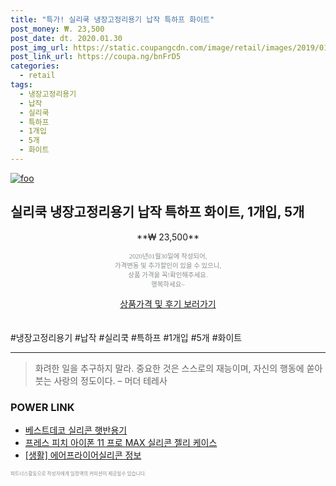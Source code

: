 ```yaml
--- 
title: "특가! 실리쿡 냉장고정리용기 납작 특하프 화이트" 
post_money: ₩. 23,500 
post_date: dt. 2020.01.30 
post_img_url: https://static.coupangcdn.com/image/retail/images/2019/01/11/10/5/b4eaf4a2-859c-4d4e-8bb2-70819327f762.jpg 
post_link_url: https://coupa.ng/bnFrD5 
categories: 
  - retail 
tags: 
  - 냉장고정리용기 
  - 납작 
  - 실리쿡 
  - 특하프 
  - 1개입 
  - 5개 
  - 화이트 
--- 
```

[![foo](https://static.coupangcdn.com/image/retail/images/2019/01/11/10/5/b4eaf4a2-859c-4d4e-8bb2-70819327f762.jpg)](https://coupa.ng/bnFrD5) 

## 실리쿡 냉장고정리용기 납작 특하프 화이트, 1개입, 5개 
<p style="text-align: center;">**₩ 23,500**</p> 
<p style="text-align: center;"><span style="color: #898c8f; font-family: Georgia,Times,serif; font-size: 0.75em;">2020년01월30일에 작성되어, <br>가격변동 및 추가할인이 있을 수 있으니,<br> 상품 가격을 꼭!확인해주세요.<br>행복하세요~</span> 
</p>	 
<div markdown="0" style="text-align: center;"><a href="https://coupa.ng/bnFrD5" class="btn btn--success">상품가격 및 후기 보러가기</a></div> 
<br><br> 
  #냉장고정리용기 #납작 #실리쿡 #특하프 #1개입 #5개 #화이트 
<hr> 

> 화려한 일을 추구하지 말라. 중요한 것은 스스로의 재능이며, 자신의 행동에 쏟아 붓는 사랑의 정도이다. – 머더 테레사 


### POWER LINK

* <a href="https://blog.naver.com/santokki14/221785841416" target="_blank">베스트데코 실리콘 햇반용기</a>
* <a href="https://blog.naver.com/fasyy4321/221789607599" target="_blank">프레스 피치 아이폰 11 프로 MAX 실리콘 젤리 케이스</a>
* <a href="https://blog.naver.com/santokki14/221770481774" target="_blank"> [생활] 에어프라이어실리콘 정보 </a>

<span style="color: #898c8f; font-family: Georgia,Times,serif; font-size: 0.55em;">파트너스활동으로 작성자에게 일정액의 커미션이 제공될수 있습니다.</span> 
